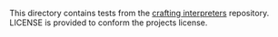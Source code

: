 This directory contains tests from the [crafting interpreters] repository. LICENSE
is provided to conform the projects license.

[crafting interpreters]: https://github.com/munificent/craftinginterpreters/tree/master/test
